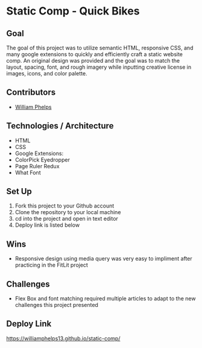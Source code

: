 # Static Comp - Quick Bikes
## Goal
The goal of this project was to utilize semantic HTML, responsive CSS, and many google extensions to quickly and efficiently craft a static website comp. An original design was provided and the goal was to match the layout, spacing, font, and rough imagery while inputting creative license in images, icons, and color palette. 

## Contributors
- [William Phelps](https://github.com/williamphelps13)
## Technologies / Architecture
- HTML
- CSS
- Google Extensions:
 - ColorPick Eyedropper
 - Page Ruler Redux
 - What Font

## Set Up
1. Fork this project to your Github account
2. Clone the repository to your local machine
3. cd into the project and open in text editor
4. Deploy link is listed below

## Wins
- Responsive design using media query was very easy to impliment after practicing in the FitLit project

## Challenges
- Flex Box and font matching required multiple articles to adapt to the new challenges this project presented
## Deploy Link
https://williamphelps13.github.io/static-comp/